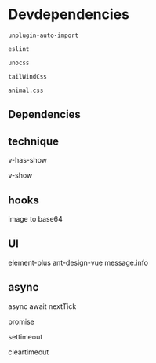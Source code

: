# Devdependencies

    unplugin-auto-import

    eslint

    unocss

    tailWindCss

    animal.css

## Dependencies

## technique

v-has-show

v-show

## hooks

image to base64

## UI

element-plus ant-design-vue message.info 

## async

async await  nextTick

promise

settimeout

cleartimeout
